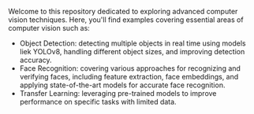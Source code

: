 Welcome to this repository dedicated to exploring advanced computer vision techniques. Here, you'll find examples covering essential areas of computer vision such as:

- Object Detection: detecting multiple objects in real time using models liek YOLOv8, handling different object sizes, and improving detection accuracy.
- Face Recognition: covering various approaches for recognizing and verifying faces, including feature extraction, face embeddings, and applying state-of-the-art models for accurate face recognition.
- Transfer Learning: leveraging pre-trained models to improve performance on specific tasks with limited data.
